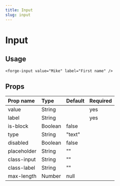 ```yaml
---
title: Input
slug: input
---
```


# Input

## Usage
```vue
<forge-input value="Mike" label="First name" />
```

## Props
| Prop name          | Type          | Default  | Required |
|:-------------------|:--------------|:---------|----------|
| value              | String        |          | yes      |
| label              | String        |          | yes      |
| is-block           | Boolean       | false    |          |
| type               | String        | "text"   |          |
| disabled           | Boolean       | false    |          |
| placeholder        | String        | ""       |          |
| class-input        | String        | ""       |          |
| class-label        | String        | ""       |          |
| max-length         | Number        | null     |          |
